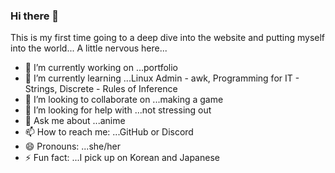 ### Hi there 👋

This is my first time going to a deep dive into the website and putting myself into the world...
A little nervous here...

- 🔭 I’m currently working on ...portfolio
- 🌱 I’m currently learning ...Linux Admin - awk, Programming for IT - Strings, Discrete - Rules of Inference
- 👯 I’m looking to collaborate on ...making a game
- 🤔 I’m looking for help with ...not stressing out
- 💬 Ask me about ...anime
- 📫 How to reach me: ...GitHub or Discord
- 😄 Pronouns: ...she/her
- ⚡ Fun fact: ...I pick up on Korean and Japanese

<!--
**anguyen0840/anguyen0840** is a ✨ _special_ ✨ repository because its `README.md` (this file) appears on your GitHub profile.

Here are some ideas to get you started:

- 🔭 I’m currently working on ...portfolio
- 🌱 I’m currently learning ...Linux Admin - awk, Programming for IT - Strings, Discrete - Rules of Inference
- 👯 I’m looking to collaborate on ...making a game
- 🤔 I’m looking for help with ...not stressing out
- 💬 Ask me about ...anime
- 📫 How to reach me: ...GitHub or Discord
- 😄 Pronouns: ...she/her
- ⚡ Fun fact: ...I pick up on Korean and Japanese
-->
